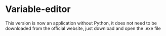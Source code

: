 # Variable-editor
This version is now an application without Python, it does not need to be downloaded from the official website, just download and open the .exe file
